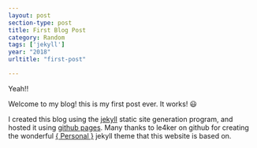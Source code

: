 ```yaml
---
layout: post
section-type: post
title: First Blog Post
category: Random
tags: ['jekyll']
year: "2018"
urltitle: "first-post"

---
```


Yeah!!

Welcome to my blog! this is my first post ever. It works! :smiley:

I created this blog using the [jekyll](https://jekyllrb.com/) static site generation program, and hosted it using [github pages](https://pages.github.com). Many thanks to le4ker on github for creating the wonderful [{ Personal }](https://github.com/le4ker/personal-jekyll-theme) jekyll theme that this website is based on.
